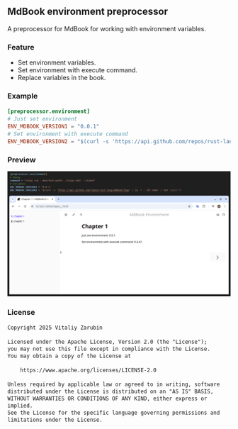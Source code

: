 
## MdBook environment preprocessor

A preprocessor for MdBook for working with environment variables.

### Feature

- Set environment variables.
- Set environment with execute command.
- Replace variables in the book.

### Example

```toml
[preprocessor.environment]
# Just set environment
ENV_MDBOOK_VERSION1 = "0.0.1"
# Set environment with execute command
ENV_MDBOOK_VERSION2 = "$(curl -s 'https://api.github.com/repos/rust-lang/mdBook/tags' | jq -r '.[0].name' | sed 's/v//')"
```

### Preview

![preview](data/preview.png)

### License

```
Copyright 2025 Vitaliy Zarubin

Licensed under the Apache License, Version 2.0 (the "License");
you may not use this file except in compliance with the License.
You may obtain a copy of the License at

    https://www.apache.org/licenses/LICENSE-2.0

Unless required by applicable law or agreed to in writing, software
distributed under the License is distributed on an "AS IS" BASIS,
WITHOUT WARRANTIES OR CONDITIONS OF ANY KIND, either express or implied.
See the License for the specific language governing permissions and
limitations under the License.
```
